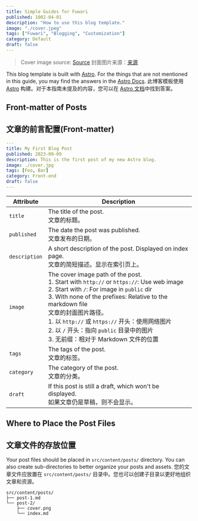 ```yaml
---
title: Simple Guides for Fuwari
published: 1002-04-01
description: "How to use this blog template."
image: "./cover.jpeg"
tags: ["Fuwari", "Blogging", "Customization"]
category: Default
draft: false
---
```


> Cover image source: [Source](https://image.civitai.com/xG1nkqKTMzGDvpLrqFT7WA/208fc754-890d-4adb-9753-2c963332675d/width=2048/01651-1456859105-(colour_1.5),girl,_Blue,yellow,green,cyan,purple,red,pink,_best,8k,UHD,masterpiece,male%20focus,%201boy,gloves,%20ponytail,%20long%20hair,.jpeg)
> 封面图片来源：[来源](https://image.civitai.com/xG1nkqKTMzGDvpLrqFT7WA/208fc754-890d-4adb-9753-2c963332675d/width=2048/01651-1456859105-(colour_1.5),girl,_Blue,yellow,green,cyan,purple,red,pink,_best,8k,UHD,masterpiece,male%20focus,%201boy,gloves,%20ponytail,%20long%20hair,.jpeg)

This blog template is built with [Astro](https://astro.build/). For the things that are not mentioned in this guide, you may find the answers in the [Astro Docs](https://docs.astro.build/).
此博客模板使用 [Astro](https://astro.build/) 构建。对于本指南未提及的内容，您可以在 [Astro 文档](https://docs.astro.build/)中找到答案。

## Front-matter of Posts
## 文章的前言配置(Front-matter)

```yaml
---
title: My First Blog Post
published: 2023-09-09
description: This is the first post of my new Astro blog.
image: ./cover.jpg
tags: [Foo, Bar]
category: Front-end
draft: false
---
```

| Attribute     | Description                                                                                                                                                                                                 |
|---------------|-------------------------------------------------------------------------------------------------------------------------------------------------------------------------------------------------------------|
| `title`       | The title of the post. <br/> 文章的标题。                                                                                                                                                                 |
| `published`   | The date the post was published. <br/> 文章发布的日期。                                                                                                                                                    |
| `description` | A short description of the post. Displayed on index page. <br/> 文章的简短描述。显示在索引页上。                                                                                                           |
| `image`       | The cover image path of the post.<br/>1. Start with `http://` or `https://`: Use web image<br/>2. Start with `/`: For image in `public` dir<br/>3. With none of the prefixes: Relative to the markdown file <br/> 文章的封面图片路径。<br/>1. 以 `http://` 或 `https://` 开头：使用网络图片<br/>2. 以 `/` 开头：指向 `public` 目录中的图片<br/>3. 无前缀：相对于 Markdown 文件的位置 |
| `tags`        | The tags of the post. <br/> 文章的标签。                                                                                                                                                                  |
| `category`    | The category of the post. <br/> 文章的分类。                                                                                                                                                             |
| `draft`       | If this post is still a draft, which won't be displayed. <br/> 如果文章仍是草稿，则不会显示。                                                                                                           |

## Where to Place the Post Files
## 文章文件的存放位置

Your post files should be placed in `src/content/posts/` directory. You can also create sub-directories to better organize your posts and assets.
您的文章文件应放置在 `src/content/posts/` 目录中。您也可以创建子目录以更好地组织文章和资源。

```
src/content/posts/
├── post-1.md
└── post-2/
    ├── cover.png
    └── index.md
```
